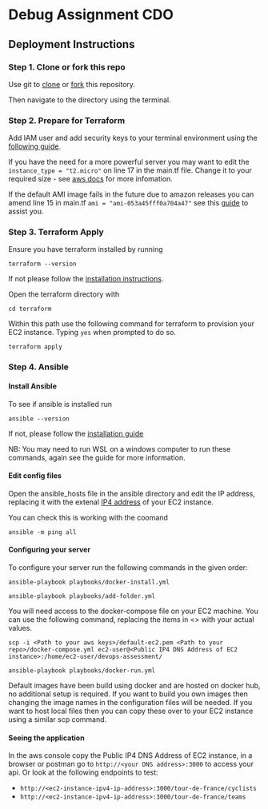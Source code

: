 # Debug Assignment CDO
## Deployment Instructions

### Step 1. Clone or fork this repo
Use git to [clone](https://docs.github.com/en/repositories/creating-and-managing-repositories/cloning-a-repository) or [fork](https://docs.github.com/en/pull-requests/collaborating-with-pull-requests/working-with-forks/fork-a-repo) this repository.

Then navigate to the directory using the terminal.

### Step 2. Prepare for Terraform

Add IAM user and add security keys to your terminal environment using the [following guide](https://docs.aws.amazon.com/cli/v1/userguide/cli-authentication-user.html).

If you have the need for a more powerful server you may want to edit the `instance_type = "t2.micro"` on line 17 in the main.tf file. Change it to your required size - see [aws docs](https://aws.amazon.com/ec2/instance-types/) for more infomation.

If the default AMI image fails in the future due to amazon releases you can amend line 15 in main.tf `ami = "ami-053a45fff0a704a47"` see this [guide](https://docs.aws.amazon.com/AWSEC2/latest/UserGuide/finding-an-ami.html) to assist you. 

### Step 3. Terraform Apply
Ensure you have terraform installed by running

`terraform --version`

If not please follow the [installation instructions](https://developer.hashicorp.com/terraform/tutorials/aws-get-started/install-cli).

Open the terraform directory with

`cd terraform`

Within this path use the following command for terraform to provision your EC2 instance. Typing `yes` when prompted to do so.

`terraform apply`

### Step 4. Ansible

#### Install Ansible

To see if ansible is installed run 

`ansible --version`

If not, please follow the [installation guide](https://docs.ansible.com/ansible/latest/installation_guide/intro_installation.html)

NB: You may need to run WSL on a windows computer to run these commands, again see the guide for more information.

#### Edit config files

Open the ansible_hosts file in the ansible directory and edit the IP address, replacing it with the extenal [IP4 address](https://docs.aws.amazon.com/AWSEC2/latest/UserGuide/working-with-ip-addresses.html#using-instance-addressing-common) of your EC2 instance.

You can check this is working with the coomand

`ansible -m ping all`

#### Configuring your server

To configure your server run the following commands in the given order:

`ansible-playbook playbooks/docker-install.yml`

`ansible-playbook playbooks/add-folder.yml`

You will need access to the docker-compose file on your EC2 machine. You can use the following command, replacing the items in <> with your actual values.

`scp -i <Path to your aws keys>/default-ec2.pem <Path to your repo>/docker-compose.yml ec2-user@<Public IP4 DNS Address of EC2 instance>:/home/ec2-user/devops-assessment/`

`ansible-playbook playbooks/docker-run.yml`

Default images have been build using docker and are hosted on docker hub, no additional setup is required. If you want to build you own images then changing the image names in the configuration files will be needed. If you want to host local files then you can copy these over to your EC2 instance using a similar scp command.

#### Seeing the application

In the aws console copy the Public IP4 DNS Address of EC2 instance, in a browser or postman go to `http://<your DNS address>:3000` to access your api. Or look at the following endpoints to test:

- `http://<ec2-instance-ipv4-ip-address>:3000/tour-de-france/cyclists`
- `http://<ec2-instance-ipv4-ip-address>:3000/tour-de-france/teams`
